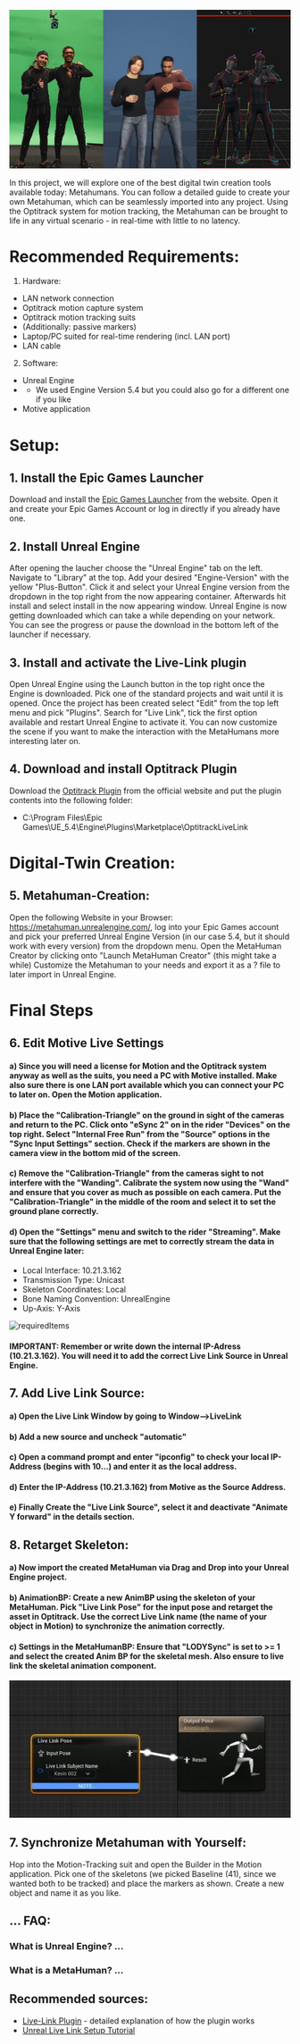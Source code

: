 ![requiredItems](https://github.com/luca-g97/SpatialComputing/blob/main/Assets/teaser_image.jpg)

In this project, we will explore one of the best digital twin creation tools available today: Metahumans. You can follow a detailed guide to create your own Metahuman, which can be seamlessly imported into any project. Using the Optitrack system for motion tracking, the Metahuman can be brought to life in any virtual scenario - in real-time with little to no latency.

# Recommended Requirements:
1. Hardware:
* LAN network connection
* Optitrack motion capture system
* Optitrack motion tracking suits
* (Additionally: passive markers)
* Laptop/PC suited for real-time rendering (incl. LAN port)
* LAN cable
2. Software:
* Unreal Engine
* * We used Engine Version 5.4 but you could also go for a different one if you like
* Motive application

# Setup:

## 1. Install the Epic Games Launcher
Download and install the [Epic Games Launcher](https://store.epicgames.com/en-US/download) from the website. Open it and create your Epic Games Account or log in directly if you already have one.

## 2. Install Unreal Engine
After opening the laucher choose the "Unreal Engine" tab on the left. Navigate to "Library" at the top. Add your desired "Engine-Version" with the yellow "Plus-Button". Click it and select your Unreal Engine version from the dropdown in the top right from the now appearing container. Afterwards hit install and select install in the now appearing window. Unreal Engine is now getting downloaded which can take a while depending on your network. You can see the progress or pause the download in the bottom left of the launcher if necessary.

## 3. Install and activate the Live-Link plugin
Open Unreal Engine using the Launch button in the top right once the Engine is downloaded. Pick one of the standard projects and wait until it is opened. Once the project has been created select "Edit" from the top left menu and pick "Plugins". Search for "Live Link", tick the first option available and restart Unreal Engine to activate it. You can now customize the scene if you want to make the interaction with the MetaHumans more interesting later on.

## 4. Download and install Optitrack Plugin
Download the [Optitrack Plugin](https://www.optitrack.com/support/downloads/plugins.html) from the official website and put the plugin contents into the following folder:
* C:\Program Files\Epic Games\UE_5.4\Engine\Plugins\Marketplace\OptitrackLiveLink

# Digital-Twin Creation:
## 5. Metahuman-Creation:
Open the following Website in your Browser: https://metahuman.unrealengine.com/, log into your Epic Games account and pick your preferred Unreal Engine Version (in our case 5.4, but it should work with every version) from the dropdown menu. Open the MetaHuman Creator by clicking onto "Launch MetaHuman Creator" (this might take a while)
Customize the Metahuman to your needs and export it as a ? file to later import in Unreal Engine.

# Final Steps 

## 6. Edit Motive Live Settings
#### a) Since you will need a license for Motion and the Optitrack system anyway as well as the suits, you need a PC with Motive installed. Make also sure there is one LAN port available which you can connect your PC to later on. Open the Motion application.
#### b) Place the "Calibration-Triangle" on the ground in sight of the cameras and return to the PC. Click onto "eSync 2" on in the rider "Devices" on the top right. Select "Internal Free Run" from the "Source" options in the "Sync Input Settings" section. Check if the markers are shown in the camera view in the bottom mid of the screen.
#### c) Remove the "Calibration-Triangle" from the cameras sight to not interfere with the "Wanding". Calibrate the system now using the "Wand" and ensure that you cover as much as possible on each camera. Put the "Calibration-Triangle" in the middle of the room and select it to set the ground plane correctly.
#### d) Open the "Settings" menu and switch to the rider "Streaming". Make sure that the following settings are met to correctly stream the data in Unreal Engine later:
* Local Interface: 10.21.3.162
* Transmission Type: Unicast
* Skeleton Coordinates: Local
* Bone Naming Convention: UnrealEngine
* Up-Axis: Y-Axis

![requiredItems](https://github.com/luca-g97/SpatialComputing/blob/main/Assets/Setup.jpg)

#### IMPORTANT: Remember or write down the internal IP-Adress (10.21.3.162). You will need it to add the correct Live Link Source in Unreal Engine.

## 7. Add Live Link Source:
#### a) Open the Live Link Window by going to Window-->LiveLink
#### b) Add a new source and uncheck "automatic"
#### c) Open a command prompt and enter "ipconfig" to check your local IP-Address (begins with 10...) and enter it as the local address.
#### d) Enter the IP-Address (10.21.3.162) from Motive as the Source Address.
#### e) Finally Create the "Live Link Source", select it and deactivate "Animate Y forward" in the details section.

## 8. Retarget Skeleton:
#### a) Now import the created MetaHuman via Drag and Drop into your Unreal Engine project. 
#### b) AnimationBP: Create a new AnimBP using the skeleton of your MetaHuman. Pick "Live Link Pose" for the input pose and retarget the asset in Optitrack. Use the correct Live Link name (the name of your object in Motion) to synchronize the animation correctly.
#### c) Settings in the MetaHumanBP: Ensure that "LODYSync" is set to >= 1 and select the created Anim BP for the skeletal mesh. Also ensure to live link the skeletal animation component.

![requiredItems](https://github.com/luca-g97/SpatialComputing/blob/main/Assets/live_link_pose.png)

## 7. Synchronize Metahuman with Yourself:
Hop into the Motion-Tracking suit and open the Builder in the Motion application. Pick one of the skeletons (we picked Baseline (41), since we wanted both to be tracked) and place the markers as shown. Create a new object and name it as you like.

## ... FAQ:

### What is Unreal Engine? ...
### What is a MetaHuman? …

## Recommended sources:
* [Live-Link Plugin](https://docs.optitrack.com/plugins/optitrack-unreal-engine-plugin/unreal-engine-optitrack-live-link-plugin/quick-start-guide-real-time-retargeting-in-unreal-engine-with-live-link-content) - detailed explanation of how the plugin works
* [Unreal Live Link Setup Tutorial](https://www.youtube.com/watch?v=rpd9KxQyeek&t=358s&ab_channel=TrashPraxis)
